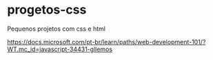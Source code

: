 # progetos-css
Pequenos projetos com css e html



https://docs.microsoft.com/pt-br/learn/paths/web-development-101/?WT.mc_id=javascript-34431-gllemos
